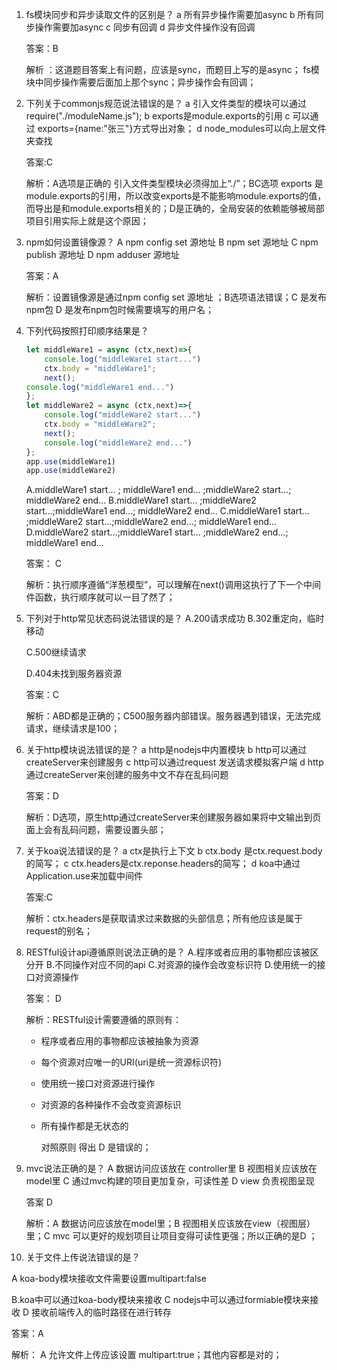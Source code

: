 1. fs模块同步和异步读取文件的区别是？
   a 所有异步操作需要加async
   b 所有同步操作需要加async
   c 同步有回调
   d 异步文件操作没有回调

   答案：B

   解析 ：这道题目答案上有问题，应该是sync，而题目上写的是async；  fs模块中同步操作需要后面加上那个sync；异步操作会有回调；
   
2. 下列关于commonjs规范说法错误的是？
   a 引入文件类型的模块可以通过  require("./moduleName.js");
   b exports是module.exports的引用
   c 可以通过  exports={name:"张三"}方式导出对象；
   d node_modules可以向上层文件夹查找
   
   答案:C

   解析：A选项是正确的 引入文件类型模块必须得加上“./”；BC选项  exports 是module.exports的引用，所以改变exports是不能影响module.exports的值，而导出是和module.exports相关的；D是正确的，全局安装的依赖能够被局部项目引用实际上就是这个原因；
   
9. npm如何设置镜像源？
    A npm config set 源地址 
    B npm set 源地址
    C npm publish 源地址
    D npm adduser 源地址

    答案：A

    解析：设置镜像源是通过npm config set 源地址 ；B选项语法错误；C 是发布npm包  D 是发布npm包时候需要填写的用户名；
    
4. 下列代码按照打印顺序结果是？
  
    ```js
    let middleWare1 = async (ctx,next)=>{
        console.log("middleWare1 start...")
        ctx.body = "middleWare1";
        next();
    console.log("middleWare1 end...")
    };
    let middleWare2 = async (ctx,next)=>{
        console.log("middleWare2 start...")
        ctx.body = "middleWare2";
        next();
        console.log("middleWare2 end...")
    };
    app.use(middleWare1)
    app.use(middleWare2)
    ```
    
    
    
    A.middleWare1 start… ; middleWare1 end… ;middleWare2 start…; middleWare2 end...
    B.middleWare1 start…  ;middleWare2 start…;middleWare1 end…; middleWare2 end...
    C.middleWare1 start…  ;middleWare2 start…;middleWare2 end…; middleWare1 end...  
    D.middleWare2 start…;middleWare1 start…  ;middleWare2 end…; middleWare1 end...  
    
    答案： C
    
    解析：执行顺序遵循“洋葱模型”，可以理解在next()调用这执行了下一个中间件函数，执行顺序就可以一目了然了；
    
5. 下列对于http常见状态码说法错误的是？
    A.200请求成功
    B.302重定向，临时移动

    C.500继续请求

    D.404未找到服务器资源

    答案：C

    解析：ABD都是正确的；C500服务器内部错误。服务器遇到错误，无法完成请求，继续请求是100；

6. 关于http模块说法错误的是？
   a http是nodejs中内置模块
   b http可以通过createServer来创建服务
   c http可以通过request 发送请求模拟客户端
   d http通过createServer来创建的服务中文不存在乱码问题

   答案：D

   解析：D选项，原生http通过createServer来创建服务器如果将中文输出到页面上会有乱码问题，需要设置头部；
   
7. 关于koa说法错误的是？
   a ctx是执行上下文
   b ctx.body 是ctx.request.body的简写；
   c ctx.headers是ctx.reponse.headers的简写；
   d koa中通过Application.use来加载中间件

   答案:C

   解析：ctx.headers是获取请求过来数据的头部信息；所有他应该是属于request的别名；
   
8. RESTful设计api遵循原则说法正确的是？
    A.程序或者应用的事物都应该被区分开
    B.不同操作对应不同的api
    C.对资源的操作会改变标识符
    D.使用统一的接口对资源操作

    答案： D

    解析：RESTful设计需要遵循的原则有：
    
    - 程序或者应用的事物都应该被抽象为资源
    
    - 每个资源对应唯一的URI(uri是统一资源标识符)
    
    - 使用统一接口对资源进行操作
    
    - 对资源的各种操作不会改变资源标识
    
    - 所有操作都是无状态的
    
      对照原则 得出 D 是错误的；
    
9. mvc说法正确的是？
    A 数据访问应该放在 controller里
    B 视图相关应该放在model里
    C 通过mvc构建的项目更加复杂，可读性差
    D view 负责视图呈现

    答案 D

    解析：A 数据访问应该放在model里；B 视图相关应该放在view（视图层）里；C mvc 可以更好的规划项目让项目变得可读性更强；所以正确的是D ；
    
10. 关于文件上传说法错误的是？

   A koa-body模块接收文件需要设置multipart:false

   B.koa中可以通过koa-body模块来接收
   C nodejs中可以通过formiable模块来接收
   D 接收前端传入的临时路径在进行转存

   答案：A
   
   解析： A 允许文件上传应该设置  multipart:true；其他内容都是对的；